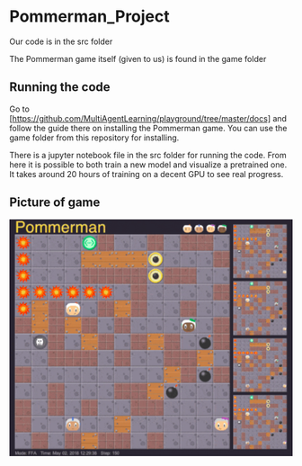 # Pommerman_Project

Our code is in the src folder

The Pommerman game itself (given to us) is found in the game folder

## Running the code
Go to [https://github.com/MultiAgentLearning/playground/tree/master/docs] and follow the guide there on installing the Pommerman game. You can use the game folder from this repository for installing.

There is a jupyter notebook file in the src folder for running the code. 
From here it is possible to both train a new model and visualize a pretrained one.
It takes around 20 hours of training on a decent GPU to see real progress.

## Picture of game
![game](https://github.com/JacobPjetursson/Pommerman_Project/blob/master/pommerman.png)
